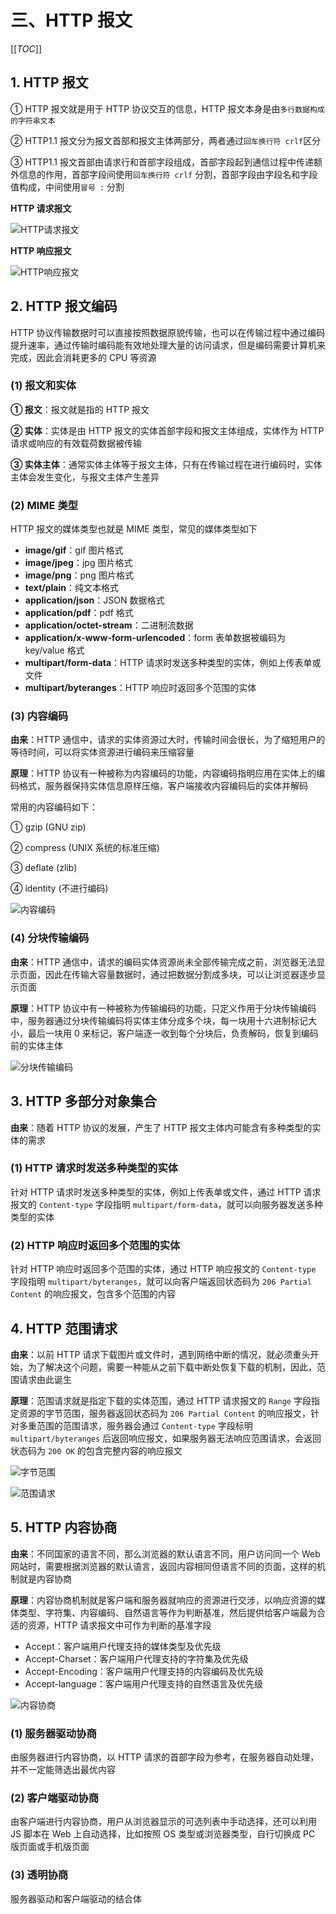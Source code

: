 # 三、HTTP 报文

[[_TOC_]]

## 1. HTTP 报文

① HTTP 报文就是用于 HTTP 协议交互的信息，HTTP 报文本身是由`多行数据构成的字符串文本`

② HTTP1.1 报文分为报文首部和报文主体两部分，两者通过`回车换行符 crlf`区分

③ HTTP1.1 报文首部由请求行和首部字段组成，首部字段起到通信过程中传递额外信息的作用，首部字段间使用`回车换行符 crlf` 分割，首部字段由字段名和字段值构成，中间使用`冒号 :` 分割

**HTTP 请求报文**

![HTTP请求报文](../../../images/计算机网络/HTTP协议/HTTP报文/HTTP请求报文.png)

**HTTP 响应报文**

![HTTP响应报文](../../../images/计算机网络/HTTP协议/HTTP报文/HTTP响应报文.png)

## 2. HTTP 报文编码

HTTP 协议传输数据时可以直接按照数据原貌传输，也可以在传输过程中通过编码提升速率，通过传输时编码能有效地处理大量的访问请求，但是编码需要计算机来完成，因此会消耗更多的 CPU 等资源

### (1) 报文和实体

**① 报文**：报文就是指的 HTTP 报文

**② 实体**：实体是由 HTTP 报文的实体首部字段和报文主体组成，实体作为 HTTP 请求或响应的有效载荷数据被传输

**③ 实体主体**：通常实体主体等于报文主体，只有在传输过程在进行编码时，实体主体会发生变化，与报文主体产生差异

### (2) MIME 类型

HTTP 报文的媒体类型也就是 MIME 类型，常见的媒体类型如下

* **image/gif**：gif 图片格式
* **image/jpeg**：jpg 图片格式
* **image/png**：png 图片格式
* **text/plain**：纯文本格式
* **application/json**：JSON 数据格式
* **application/pdf**：pdf 格式
* **application/octet-stream**：二进制流数据
* **application/x-www-form-urlencoded**：form 表单数据被编码为 key/value 格式
* **multipart/form-data**：HTTP 请求时发送多种类型的实体，例如上传表单或文件
* **multipart/byteranges**：HTTP 响应时返回多个范围的实体

### (3) 内容编码

**由来**：HTTP 通信中，请求的实体资源过大时，传输时间会很长，为了缩短用户的等待时间，可以将实体资源进行编码来压缩容量

**原理**：HTTP 协议有一种被称为内容编码的功能，内容编码指明应用在实体上的编码格式，服务器保持实体信息原样压缩，客户端接收内容编码后的实体并解码

常用的内容编码如下：

① gzip (GNU zip)

② compress (UNIX 系统的标准压缩)

③ deflate (zlib)

④ identity (不进行编码)

![内容编码](../../../images/计算机网络/HTTP协议/HTTP报文/内容编码.png)

### (4) 分块传输编码

**由来**：HTTP 通信中，请求的编码实体资源尚未全部传输完成之前，浏览器无法显示页面，因此在传输大容量数据时，通过把数据分割成多块，可以让浏览器逐步显示页面

**原理**：HTTP 协议中有一种被称为传输编码的功能，只定义作用于分块传输编码中，服务器通过分块传输编码将实体主体分成多个块，每一块用十六进制标记大小，最后一块用 0 来标记，客户端逐一收到每个分块后，负责解码，恢复到编码前的实体主体

![分块传输编码](../../../images/计算机网络/HTTP协议/HTTP报文/分块传输编码.png)

## 3. HTTP 多部分对象集合

**由来**：随着 HTTP 协议的发展，产生了 HTTP 报文主体内可能含有多种类型的实体的需求

### (1) HTTP 请求时发送多种类型的实体

针对 HTTP 请求时发送多种类型的实体，例如上传表单或文件，通过 HTTP 请求报文的 `Content-type` 字段指明 `multipart/form-data`，就可以向服务器发送多种类型的实体

### (2) HTTP 响应时返回多个范围的实体

针对 HTTP 响应时返回多个范围的实体，通过 HTTP 响应报文的 `Content-type` 字段指明 `multipart/byteranges`，就可以向客户端返回状态码为 `206 Partial Content` 的响应报文，包含多个范围的内容

## 4. HTTP 范围请求

**由来**：以前 HTTP 请求下载图片或文件时，遇到网络中断的情况，就必须重头开始，为了解决这个问题，需要一种能从之前下载中断处恢复下载的机制，因此，范围请求由此诞生

**原理**：范围请求就是指定下载的实体范围，通过 HTTP 请求报文的 `Range` 字段指定资源的字节范围，服务器返回状态码为 `206 Partial Content` 的响应报文，针对多重范围的范围请求，服务器会通过 `Content-type` 字段标明 `multipart/byteranges` 后返回响应报文，如果服务器无法响应范围请求，会返回状态码为 `200 OK` 的包含完整内容的响应报文

![字节范围](../../../images/计算机网络/HTTP协议/HTTP报文/字节范围.png)

![范围请求](../../../images/计算机网络/HTTP协议/HTTP报文/范围请求.png)

## 5. HTTP 内容协商

**由来**：不同国家的语言不同，那么浏览器的默认语言不同，用户访问同一个 Web 网站时，需要根据浏览器的默认语言，返回内容相同但语言不同的页面，这样的机制就是内容协商

**原理**：内容协商机制就是客户端和服务器就响应的资源进行交涉，以响应资源的媒体类型、字符集、内容编码、自然语言等作为判断基准，然后提供给客户端最为合适的资源，HTTP 请求报文中可作为判断的基准字段

* Accept：客户端用户代理支持的媒体类型及优先级
* Accept-Charset：客户端用户代理支持的字符集及优先级
* Accept-Encoding：客户端用户代理支持的内容编码及优先级
* Accept-language：客户端用户代理支持的自然语言及优先级
  
![内容协商](../../../images/计算机网络/HTTP协议/HTTP报文/内容协商.png)

### (1) 服务器驱动协商

由服务器进行内容协商，以 HTTP 请求的首部字段为参考，在服务器自动处理，并不一定能筛选出最优内容

### (2) 客户端驱动协商

由客户端进行内容协商，用户从浏览器显示的可选列表中手动选择，还可以利用 JS 脚本在 Web 上自动选择，比如按照 OS 类型或浏览器类型，自行切换成 PC 版页面或手机版页面

### (3) 透明协商

服务器驱动和客户端驱动的结合体
